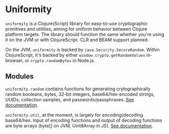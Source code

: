 # Uniformity

`uniformity` is a Clojure(Script) library for easy-to-use cryptographic primitives
and utilities, aiming for uniform behavior between Clojure platform targets.
The library should function the same whether you're using it on the JVM
or with ClojureScript. CLR and BEAM support planned.

On the JVM, `uniformity` is backed by `java.Security.SecureRandom`.
Within ClojureScript, it's backed by either `window.crypto.getRandomValues` in-browser,
or `crypto.randomBytes` in Node.js.


## Modules

`uniformity.random` contains functions for generating crytographically random
booleans, bytes, 32-bit integers, base64/hex-encoded strings, UUIDs,
collection samples, and passwords/passphrases.
[See documentation](doc/random.md).

`uniformity.util`, at the moment, is largely for encoding/decoding base64/hex.
Input of encoding functions and output of decoding functions are byte arrays
(byte[] on JVM, Uint8Array in JS).
[See documentation](doc/util.md).